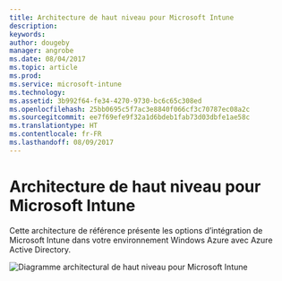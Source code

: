 ```yaml
---
title: Architecture de haut niveau pour Microsoft Intune
description: 
keywords: 
author: dougeby
manager: angrobe
ms.date: 08/04/2017
ms.topic: article
ms.prod: 
ms.service: microsoft-intune
ms.technology: 
ms.assetid: 3b992f64-fe34-4270-9730-bc6c65c308ed
ms.openlocfilehash: 25bb0695c5f7ac3e8840f066cf3c70787ec08a2c
ms.sourcegitcommit: ee7f69efe9f32a1d6bdeb1fab73d03dbfe1ae58c
ms.translationtype: HT
ms.contentlocale: fr-FR
ms.lasthandoff: 08/09/2017
---
```

# <a name="high-level-architecture-for-microsoft-intune"></a>Architecture de haut niveau pour Microsoft Intune
Cette architecture de référence présente les options d’intégration de Microsoft Intune dans votre environnement Windows Azure avec Azure Active Directory.  
 
![Diagramme architectural de haut niveau pour Microsoft Intune](/intune/media/intunearchitecture.svg)
